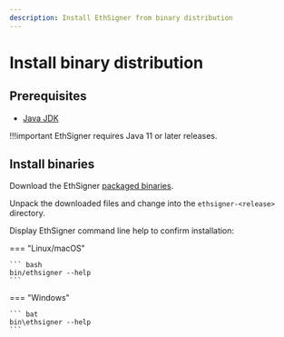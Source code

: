 ```yaml
---
description: Install EthSigner from binary distribution
---
```


# Install binary distribution

## Prerequisites

* [Java JDK](https://www.oracle.com/java/technologies/javase-downloads.html)

!!!important
    EthSigner requires Java 11 or later releases.

## Install binaries

Download the EthSigner [packaged binaries](https://bintray.com/consensys/pegasys-repo/ethsigner/_latestVersion#files).

Unpack the downloaded files and change into the `ethsigner-<release>` directory.

Display EthSigner command line help to confirm installation:

=== "Linux/macOS"

    ``` bash
    bin/ethsigner --help
    ```

=== "Windows"

    ``` bat
    bin\ethsigner --help
    ```
